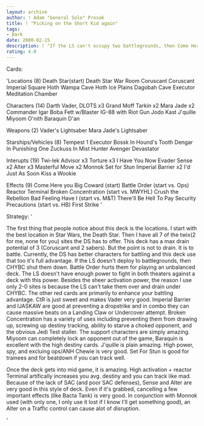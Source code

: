 ```yaml
---
layout: archive
author: ! Adam "General Solo" Prosak
title: ! "Picking on the Short Kid again"
tags:
- Dark
date: 2000-02-15
description: ! "If the LS can't occupy two battlegrounds, then Come Here You Big Coward will practically shut them down.  This deck uses the lack of battlegrounds and a huge activation advantage to make sure that the LS can't occupy the two battlegrounds."
rating: 4.0
---
```

Cards: 

'Locations (8)
Death Star(start)
Death Star War Room
Coruscant
Coruscant Imperial Square
Hoth Wampa Cave
Hoth Ice Plains
Dagobah Cave
Executor Meditation Chamber

Characters (14)
Darth Vader, DLOTS x3
Grand Moff Tarkin x2
Mara Jade x2
Commander Igar
Boba Fett w/Blaster
IG-88 with Riot Gun
Jodo Kast
J'quille
Miyoom O'nith
Baraquin D'an

Weapons (2)
Vader's Lightsaber
Mara Jade's Lightsaber

Starships/Vehicles (8)
Tempest 1
Executor
Bossk In Hound's Tooth
Dengar In Punishing One
Zuckuss In Mist Hunter
Avenger
Devastator

Interupts (19)
Twi-lek Advisor x3
Torture x3
I Have You Now
Evader
Sense x2
Alter x3
Masterful Move x2
Monnok
Set for Stun
Imperial Barrier x2
I'd Just As Soon Kiss a Wookie

Effects (9)
Come Here you Big Coward (start)
Battle Order (start vs. Ops)
Reactor Terminal
Broken Concentration (start vs. MWYHL)
Crush the Rebellion
Bad Feeling Have I (start vs. M&T)
There'll Be Hell To Pay
Security Precautions (start vs. HB)
First Strike
'

Strategy: '


The first thing that people notice about this deck is the locations. I start with the best location in Star Wars, the Death Star. Then I have all 7 of the twix(2 for me, none for you) sites the DS has to offer. This deck has a max drain potential of 3 (Coruscant and 2 sabers). But the point is not to drain. It is to battle. Currently, the DS has better characters for battling and this deck use that too it's full advantage. If the LS doesn't deploy to battlegrounds, then CHYBC shut them down. Battle Order hurts them for playing an unbalanced deck. The LS doesn't have enough power to fight in both theaters against a deck with this power. Besides the sheer activation power, the reason I use only 2-0 sites is because the LS can't take them over and drain under CHYBC. The other red cards are primarily to enhance your battling advantage. CtR is just sweet and makes Vader very good. Imperial Barrier and IJASKAW are good at preventing a dropstrike and in combo they can cause massive beats on a Landing Claw or Undercover attempt. Broken Concentration has a variety of uses including preventing them from drawing up, screwing up destiny tracking, ability to starve a choked opponent, and the obvious Jedi Test staller. The support characters are simply amazing. Miyoom can completely lock an opponent out of the game, Baraquin is excellent with the high destiny cards. J'quille is plain amazing. High power, spy, and excluing ops/ANH Chewie is very good. Set For Stun is good for trainees and for beatdown if you can track well.

Once the deck gets into mid game, it is amazing. High activation + reactor Terminal artifically increases you avg. destiny and you can track like mad. Because of the lack of SAC (and poor SAC defenses), Sense and Alter are very good in this style of deck. Even if it's grabbed, cancelling a few important effects (like Bacta Tank) is very good. In conjunction with Monnok used (with only one, I only use it lost if I know I'll get something good), an Alter on a Traffic control can cause alot of disruption.

'
